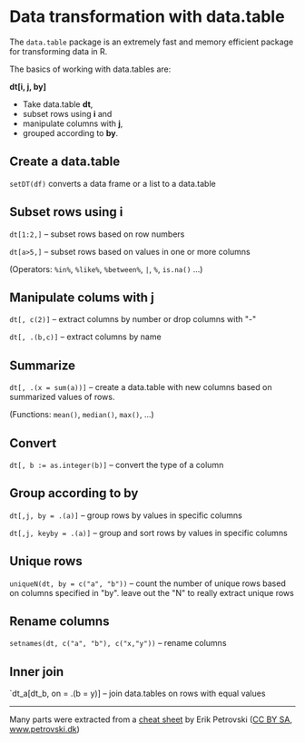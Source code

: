 # Data transformation with data.table

The `data.table` package is an extremely fast and memory efficient package for transforming data in R.

The basics of working with data.tables are:

**dt[i, j, by]**
* Take data.table **dt**, 
* subset rows using **i** and
* manipulate columns with **j**, 
* grouped according to **by**.

## Create a data.table

`setDT(df)` converts a data frame or a list to a data.table

## Subset rows using i

`dt[1:2,]` – subset rows based on row numbers

`dt[a>5,]` – subset rows based on values in one or more columns

(Operators: `%in%`, `%like%`, `%between%`, `|`, `%`, `is.na()` ...)

## Manipulate colums with j

`dt[, c(2)]` – extract columns by number or drop columns with "-"

`dt[, .(b,c)]` – extract columns by name

## Summarize

`dt[, .(x = sum(a))]` – create a data.table with new columns based on summarized values of rows. 

(Functions: `mean()`, `median()`, `max()`, ...)

## Convert

`dt[, b := as.integer(b)]` – convert the type of a column

## Group according to by

`dt[,j, by = .(a)]` – group rows by values in specific columns

`dt[,j, keyby = .(a)]` – group and sort rows by values in specific columns

## Unique rows

`uniqueN(dt, by = c("a", "b"))` – count the number of unique rows based on columns specified in "by". leave out the "N" to really extract unique rows

## Rename columns

`setnames(dt, c("a", "b"), c("x,"y"))` – rename columns

## Inner join

`dt_a[dt_b, on = .(b = y)] – join data.tables on rows with equal values

---

Many parts were extracted from a [cheat sheet](https://raw.githubusercontent.com/rstudio/cheatsheets/master/datatable.pdf) by Erik Petrovski ([CC BY SA](https://creativecommons.org/licenses/by-sa/4.0/), www.petrovski.dk)

